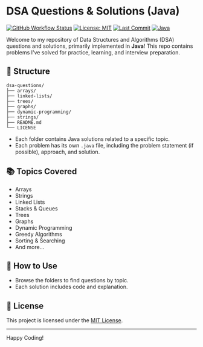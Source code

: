 # DSA Questions & Solutions (Java)

[![GitHub Workflow Status](https://img.shields.io/github/actions/workflow/status/tejas-mathangi/dsa-questions/main.yml?branch=main)](https://github.com/tejas-mathangi/dsa-questions/actions)
[![License: MIT](https://img.shields.io/badge/License-MIT-yellow.svg)](LICENSE)
[![Last Commit](https://img.shields.io/github/last-commit/tejas-mathangi/dsa-questions)](https://github.com/tejas-mathangi/dsa-questions/commits/main)
[![Java](https://img.shields.io/badge/language-Java-red.svg)](https://www.java.com/)

Welcome to my repository of Data Structures and Algorithms (DSA) questions and solutions, primarily implemented in **Java**! This repo contains problems I've solved for practice, learning, and interview preparation.

## 📁 Structure

```
dsa-questions/
├── arrays/
├── linked-lists/
├── trees/
├── graphs/
├── dynamic-programming/
├── strings/
├── README.md
└── LICENSE
```

- Each folder contains Java solutions related to a specific topic.
- Each problem has its own `.java` file, including the problem statement (if possible), approach, and solution.

## 📚 Topics Covered

- Arrays
- Strings
- Linked Lists
- Stacks & Queues
- Trees
- Graphs
- Dynamic Programming
- Greedy Algorithms
- Sorting & Searching
- And more...

## 🚀 How to Use

- Browse the folders to find questions by topic.
- Each solution includes code and explanation.

## 📝 License

This project is licensed under the [MIT License](LICENSE).

---

Happy Coding!
